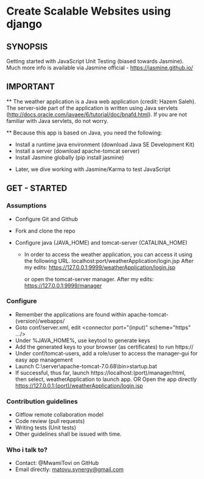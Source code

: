 
Create Scalable Websites using django
=====================================

## SYNOPSIS

Getting started with JavaScript Unit Testing (biased towards Jasmine).
Much more info is available via Jasmine official - https://jasmine.github.io/

## IMPORTANT

** The weather application is a Java web application (credit: Hazem Saleh).
   The server-side part of the application is written using Java servlets 
   (http://docs.oracle.com/javaee/6/tutorial/doc/bnafd.html). 
   If you are not familiar with Java servlets, do not worry.

** Because this app is based on Java, you need the following:
   - Install a runtime java environment (download Java SE Development Kit)
   - Install a server (download apache-tomcat server)
   - Install Jasmine globally (pip install jasmine)

* Later, we dive working with Jasmine/Karma to test JavaScript

## GET - STARTED

### Assumptions
   - Configure Git and Github
   - Fork and clone the repo
   - Configure java (JAVA_HOME) and tomcat-server (CATALINA_HOME)

            
        - In order to access the weather application, you can access it using the following URL.
            localhost:port/weatherApplication/login.jsp
            After my edits: https://127.0.0.1:9999/weatherApplication/login.jsp
            
          or open the tomcat-server manager.
             After my edits: https://127.0.0.1:9999/manager

### Configure
   - Remember the applications are found within apache-tomcat-(version)/webapps/
   - Goto conf/server.xml, edit <connector port="(input)" scheme="https" .../>
   - Under %JAVA_HOME%, use keytool to generate keys
   - Add the generated keys to your browser (as certificates) to run https://
   - Under conf/tomcat-users, add a role/user to access the manager-gui for easy app management
   - Launch C:\server\apache-tomcat-7.0.68\bin>startup.bat
   - If successful, thus far, launch https://localhost:(port)/manager/html, then select, weatherApplication to launch app.
     OR
     Open the app directly https://127.0.0.1:(port)/weatherApplication/login.jsp

### Contribution guidelines
   - Gitflow remote collaboration model
   - Code review (pull requests)
   - Writing tests (Unit tests)
   - Other guidelines shall be issued with time.
   
### Who i talk to?
   - Contact: @MwamiTovi on GitHub
   - Email directly: matovu.synergy@gmail.com